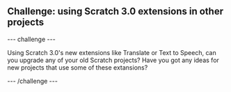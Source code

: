 ## Challenge: using Scratch 3.0 extensions in other projects

--- challenge ---

Using Scratch 3.0's new extensions like Translate or Text to Speech, can you upgrade any of your old Scratch projects? Have you got any ideas for new projects that use some of these extansions?

--- /challenge ---